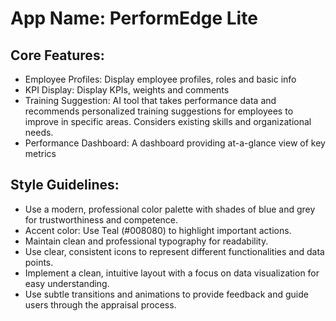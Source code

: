 # **App Name**: PerformEdge Lite

## Core Features:

- Employee Profiles: Display employee profiles, roles and basic info
- KPI Display: Display KPIs, weights and comments
- Training Suggestion: AI tool that takes performance data and recommends personalized training suggestions for employees to improve in specific areas. Considers existing skills and organizational needs.
- Performance Dashboard: A dashboard providing at-a-glance view of key metrics

## Style Guidelines:

- Use a modern, professional color palette with shades of blue and grey for trustworthiness and competence.
- Accent color: Use Teal (#008080) to highlight important actions.
- Maintain clean and professional typography for readability.
- Use clear, consistent icons to represent different functionalities and data points.
- Implement a clean, intuitive layout with a focus on data visualization for easy understanding.
- Use subtle transitions and animations to provide feedback and guide users through the appraisal process.